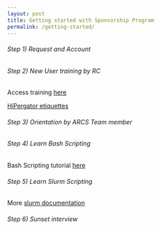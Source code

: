 ```yaml
---
layout: post
title: Getting started with Sponsorship Program
permalink: /getting-started/
---
```


###### Step 1) Request and Account 


###### Step 2) New User training by RC

Access training [here](https://help.rc.ufl.edu/doc/New_user_training)

[HiPergator etiquettes](https://help.rc.ufl.edu/doc/HPG_Computation)

###### Step 3) Orientation by ARCS Team member


###### Step 4) Learn Bash Scripting


Bash Scripting tutorial [here]()

###### Step 5) Learn Slurm Scripting 


More [slurm documentation](https://slurm.schedmd.com/documentation.html)

###### Step 6) Sunset interview



